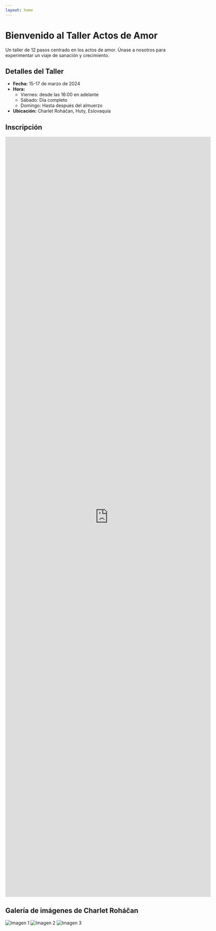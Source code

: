 ```yaml
---
layout: home
---
```


# Bienvenido al Taller Actos de Amor

Un taller de 12 pasos centrado en los actos de amor. Únase a nosotros para experimentar un viaje de sanación y crecimiento.

## Detalles del Taller

- **Fecha:** 15-17 de marzo de 2024
- **Hora:** 
  - Viernes: desde las 16:00 en adelante
  - Sábado: Día completo
  - Domingo: Hasta después del almuerzo
- **Ubicación:** Charlet Roháčan, Huty, Eslovaquia

## Inscripción

<iframe src="https://docs.google.com/forms/d/e/1FAIpQLSdOUZKYNkWmgI00q2L0rXRZeBaMqCgz4hMhGTgNY9YjedDtbA/viewform?embedded=true" width="640" height="2366" frameborder="0" marginheight="0" marginwidth="0">Načítava sa…</iframe>

## Galería de imágenes de Charlet Roháčan

![Imagen 1](/assets/images/charlet-img1.jpg)
![Imagen 2](/assets/images/charlet-img2.jpg)
![Imagen 3](/assets/images/charlet-img3.jpg)

